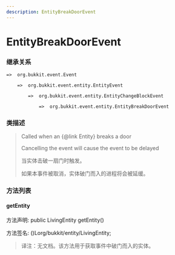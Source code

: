```yaml
---
description: EntityBreakDoorEvent
---
```


# EntityBreakDoorEvent

### 继承关系

    =>  org.bukkit.event.Event

        =>  org.bukkit.event.entity.EntityEvent

            =>  org.bukkit.event.entity.EntityChangeBlockEvent

                =>  org.bukkit.event.entity.EntityBreakDoorEvent

### 类描述

> Called when an {@link Entity} breaks a door
> 
> Cancelling the event will cause the event to be delayed
> 
> <p>
> 
> 当实体击破一扇门时触发。
> 
> 如果本事件被取消，实体破门而入的进程将会被延缓。

### 方法列表

#### getEntity

方法声明: public LivingEntity getEntity()

方法签名: ()Lorg/bukkit/entity/LivingEntity;

> 译注：无文档。该方法用于获取事件中破门而入的实体。